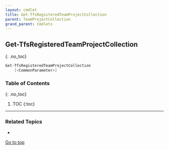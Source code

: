 ```yaml
---
layout: cmdlet
title: Get-TfsRegisteredTeamProjectCollection
parent: TeamProjectCollection
grand_parent: Cmdlets
---
```

## Get-TfsRegisteredTeamProjectCollection
{: .no_toc}



```powershell
Get-TfsRegisteredTeamProjectCollection
    [<CommonParameter>]

```

### Table of Contents
{: .no_toc}

1. TOC
{:toc}

-----

### Related Topics

* 


[Go to top](#get-tfsregisteredteamprojectcollection)

